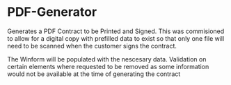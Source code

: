 ﻿# PDF-Generator

Generates a PDF Contract to be Printed and Signed.
This was commisioned to allow for a digital copy with prefilled data to exist so that only one file will need to be scanned when the customer signs the contract.

The Winform will be populated with the nescesary data. Validation on certain elements where requested to be removed as some information would not be available at the time of generating the contract

